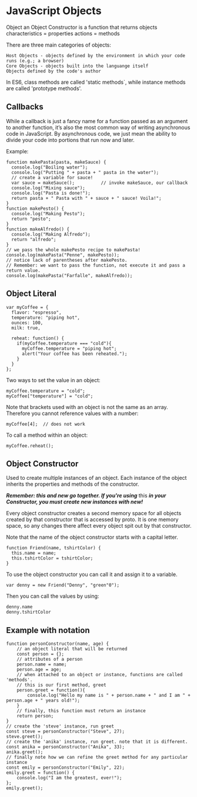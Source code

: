 # JavaScript Objects
Object
    an Object Constructor is a function that returns objects
    characteristics = properties
    actions = methods

There are three main categories of objects:

    Host Objects - objects defined by the environment in which your code runs (e.g.; a browser) 
    Core Objects - objects built into the languange itself
    Objects defined by the code's author
    
In ES6, class methods are called 'static methods`, while instance methods are called 'prototype methods'.

## Callbacks

While a callback is just a fancy name for a function passed as an argument to another function, it’s also the most common way of writing asynchronous code in JavaScript. By asynchronous code, we just mean the ability to divide your code into portions that run now and later. 

Example:
```
function makePasta(pasta, makeSauce) {
  console.log("Boiling water");
  console.log("Putting " + pasta + " pasta in the water");
  // create a variable for sauce!
  var sauce = makeSauce();          // invoke makeSauce, our callback
  console.log("Mixing sauce");
  console.log("Pasta is done!");
  return pasta + " Pasta with " + sauce + " sauce! Voila!";
}
function makePesto() {
  console.log("Making Pesto");
  return "pesto";
}
function makeAlfredo() {
  console.log("Making Alfredo");
  return "alfredo";
}
// we pass the whole makePesto recipe to makePasta!
console.log(makePasta("Penne", makePesto));
// notice lack of parentheses after makePesto.
// Remember: we want to pass the function, not execute it and pass a return value.
console.log(makePasta("Farfalle", makeAlfredo));
```

## Object Literal

```
var myCoffee = {
  flavor: "espresso",
  temperature: "piping hot",
  ounces: 100,
  milk: true,
  
  reheat: function() {
    if(myCoffee.temperature === "cold"){
      myCoffee.temperature = "piping hot";
      alert("Your coffee has been reheated.");
    }
  }
};
```

Two ways to set the value in an object:
```
myCoffee.temperature = "cold";
myCoffee["temperature"] = "cold";
```
Note that brackets used with an object is not the same as an array. Therefore you cannot reference values with a number:
```
myCoffee[4];  // does not work
```
To call a method within an object:
```
myCoffee.reheat();
```

## Object Constructor
Used to create multiple instances of an object. Each instance of the object inherits the properties and methods of the constructor.

***Remember: this and new go together. If you're using*** this ***in your Constructor, you must create new instances with new!***

Every object constructor creates a second memory space for all objects created by that constructor that is accessed by proto. It is one memory space, so any changes there affect every object spit out by that constructor.

Note that the name of the object constructor starts with a capital letter.
```
function Friend(name, tshirtColor) {
  this.name = name;
  this.tshirtColor = tshirtColor;
}
```
To use the object constructor you can call it and assign it to a variable.
```
var denny = new Friend("Denny", "green"0");
```
Then you can call the values by using:
```
denny.name
denny.tshirtColor
```

## Example with notation
```
function personConstructor(name, age) {
    // an object literal that will be returned
    const person = {};
    // attributes of a person
    person.name = name;
    person.age = age;
    // when attached to an object or instance, functions are called 'methods'.
    // this is our first method, greet
    person.greet = function(){
        console.log("Hello my name is " + person.name + " and I am " + person.age + " years old!");
    }
    // finally, this function must return an instance
    return person;
}
// create the 'steve' instance, run greet
const steve = personConstructor("Steve", 27);
steve.greet();
// create the 'anika' instance, run greet. note that it is different.
const anika = personConstructor("Anika", 33);
anika.greet();
// finally note how we can refine the greet method for any particular instance
const emily = personConstructor("Emily", 22);
emily.greet = function() {
    console.log("I am the greatest, ever!");
};
emily.greet();
```
